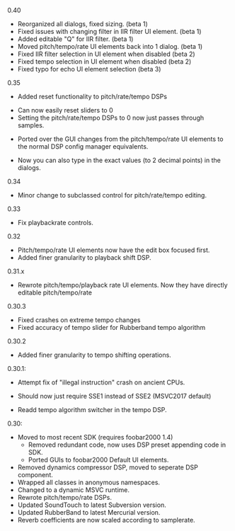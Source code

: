 0.40
* Reorganized all dialogs, fixed sizing. (beta 1)
* Fixed issues with changing filter in IIR filter UI element. (beta 1)
* Added editable "Q" for IIR filter. (beta 1)
* Moved pitch/tempo/rate UI elements back into 1 dialog. (beta 1)
* Fixed IIR filter selection in UI element when disabled (beta 2)
* Fixed tempo selection in UI element when disabled (beta 2)
* Fixed typo for echo UI element selection (beta 3)

0.35
* Added reset functionality to pitch/rate/tempo DSPs
- Can now easily reset sliders to 0
- Setting the pitch/rate/tempo DSPs to 0 now just passes through
samples.
* Ported over the GUI changes from the pitch/tempo/rate 
UI elements to the normal DSP config manager equivalents.
- Now you can also type in the exact values (to 2 decimal points)
in the dialogs.

0.34
* Minor change to subclassed control for pitch/rate/tempo editing.

0.33
* Fix playbackrate controls.

0.32
* Pitch/tempo/rate UI elements now have the edit box focused first.
* Added finer granularity to playback shift DSP.

0.31.x
* Rewrote pitch/tempo/playback rate UI elements.
  Now they have directly editable pitch/tempo/rate

0.30.3
* Fixed crashes on extreme tempo changes
* Fixed accuracy of tempo slider for Rubberband tempo algorithm

0.30.2
* Added finer granularity to tempo shifting operations.

0.30.1:
* Attempt fix of "illegal instruction" crash on ancient CPUs.
- Should now just require SSE1 instead of SSE2 (MSVC2017 default)
* Readd tempo algorithm switcher in the tempo DSP.

0.30:
* Moved to most recent SDK (requires foobar2000 1.4)
  - Removed redundant code, now uses DSP preset appending code in SDK.
  - Ported GUIs to foobar2000 Default UI elements.
* Removed dynamics compressor DSP, moved to seperate DSP component.
* Wrapped all classes in anonymous namespaces.
* Changed to a dynamic MSVC runtime.
* Rewrote pitch/tempo/rate DSPs.
* Updated SoundTouch to latest Subversion version.
* Updated RubberBand to latest Mercurial version.
* Reverb coefficients are now scaled according to samplerate.